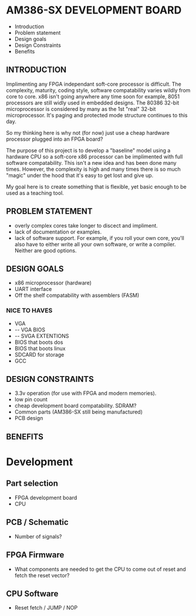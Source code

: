 # AM386-SX DEVELOPMENT BOARD
- Introduction
- Problem statement
- Design goals
- Design Constraints
- Benefits

## INTRODUCTION
<p> Implimenting any FPGA independant soft-core processor is difficult.  The complexity, maturity, coding style, software compatability varies wildly from core to core.  x86 isn't going anywhere any time soon for example,  8051 processors are still widly used in embedded designs.  The 80386 32-bit microprocessor is considered by many as the 1st "real" 32-bit microprocessor.  It's paging and protected mode structure continues to this day.</p>

<p> So my thinking here is why not (for now) just use a cheap hardware processor plugged into an FPGA board?</p>

<p> The purpose of this project is to develop a "baseline" model using a hardware CPU so a soft-core x86 processor can be implimented with full software compatability.  This isn't a new idea and has been done many times.  However, the complexity is high and many times there is so much "magic" under the hood that it's easy to get lost and give up. </p>

<p> My goal here is to create something that is flexible, yet basic enough to be used as a teaching tool.</p>

## PROBLEM STATEMENT
- overly complex cores take longer to discect and impliment.
- lack of documentation or examples.
- lack of software support.  For example, if you roll your own core, you'll also have to either write all your own software, or write a compiler.  Neither are good options.

## DESIGN GOALS
- x86 microprocessor (hardware)
- UART interface
- Off the shelf compatability with assemblers (FASM)

### NICE TO HAVES
- VGA
- -- VGA BIOS
- -- SVGA EXTENTIONS
- BIOS that boots dos
- BIOS that boots linux
- SDCARD for storage
- GCC

## DESIGN CONSTRAINTS
- 3.3v operation (for use with FPGA and modern memories).
- low pin count
- cheap development board compatability. SDRAM?
- Common parts (AM386-SX still being manufactured)
- PCB design

## BENEFITS

# Development
## Part selection
- FPGA development board
- CPU
## PCB / Schematic
- Number of signals?
## FPGA Firmware
- What components are needed to get the CPU to come out of reset and fetch the reset vector?
## CPU Software
- Reset fetch / JUMP / NOP
